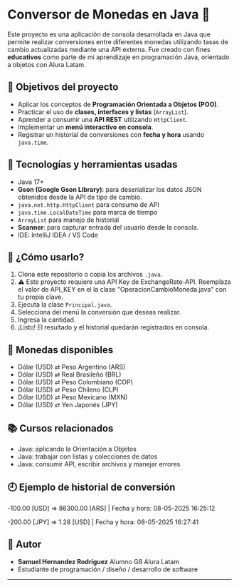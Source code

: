 # Conversor de Monedas en Java 💱

Este proyecto es una aplicación de consola desarrollada en Java que permite realizar conversiones entre diferentes monedas utilizando tasas de cambio actualizadas mediante una API externa. Fue creado con fines **educativos** como parte de mi aprendizaje en programación Java, orientado a objetos con Alura Latam.

## 🎯 Objetivos del proyecto

- Aplicar los conceptos de **Programación Orientada a Objetos (POO)**.
- Practicar el uso de **clases, interfaces y listas** (`ArrayList`).
- Aprender a consumir una **API REST** utilizando `HttpClient`.
- Implementar un **menú interactivo en consola**.
- Registrar un historial de conversiones con **fecha y hora** usando `java.time`.

## 🧠 Tecnologías y herramientas usadas

- Java 17+
- **Gson (Google Gson Library)**: para deserializar los datos JSON obtenidos desde la API de tipo de cambio.
- `java.net.http.HttpClient` para consumo de API
- `java.time.LocalDateTime` para marca de tiempo
- `ArrayList` para manejo de historial
- **Scanner**: para capturar entrada del usuario desde la consola.
- IDE: IntelliJ IDEA / VS Code

## 🚀 ¿Cómo usarlo?

1. Clona este repositorio o copia los archivos `.java`.
2. ⚠️ Este proyecto requiere una API Key de ExchangeRate-API.
Reemplaza el valor de API_KEY en el la clase "OperacionCambioMoneda.java" con tu propia clave.
3. Ejecuta la clase `Principal.java`.
4. Selecciona del menú la conversión que deseas realizar.
5. Ingresa la cantidad.
6. ¡Listo! El resultado y el historial quedarán registrados en consola.

## 📌 Monedas disponibles

- Dólar (USD) ⇄ Peso Argentino (ARS)
- Dólar (USD) ⇄ Real Brasileño (BRL)
- Dólar (USD) ⇄ Peso Colombiano (COP)
- Dólar (USD) ⇄ Peso Chileno (CLP)
- Dólar (USD) ⇄ Peso Mexicano (MXN)
- Dólar (USD) ⇄ Yen Japonés (JPY)

## 📚 Cursos relacionados

- Java: aplicando la Orientación a Objetos
- Java: trabajar con listas y colecciones de datos
- Java: consumir API, escribir archivos y manejar errores

## 🕘 Ejemplo de historial de conversión

-100.00 [USD] => 86300.00 [ARS] | Fecha y hora: 08-05-2025 16:25:12

-200.00 [JPY] => 1.28 [USD] | Fecha y hora: 08-05-2025 16:27:41

## 👤 Autor

- **Samuel Hernandez Rodríguez** Alumno G8 Alura Latam
- Estudiante de programación / diseño / desarrollo de software

---
